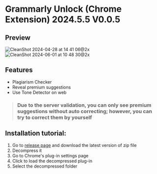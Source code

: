 # Grammarly Unlock (Chrome Extension) 2024.5.5 V0.0.5

## Preview
![CleanShot 2024-04-28 at 14 41 06@2x](https://github.com/blueagler/Grammarly-Unlock/assets/61572188/bfe38f9c-faee-42dd-b8c1-b9871bf4e60b)
![CleanShot 2024-06-01 at 10 48 30@2x](https://github.com/blueagler/Grammarly-Unlock/assets/61572188/467a2f5b-7cb8-452d-a467-69a277bc4c86)


## Features
- Plagiarism Checker
- Reveal premium suggestions
- Use Tone Detector on web

> ### Due to the server validation, you can only see premium suggestions without auto correcting; however, you can try to correct them by yourself

## Installation tutorial:

1. Go to [release page](https://github.com/blueagler/Grammarly-Unlock/releases) and download the latest version of zip file
2. Decompress it
3. Go to Chrome's plug-in settings page
4. Click to load the decompressed plug-in
5. Select the decompressed folder
